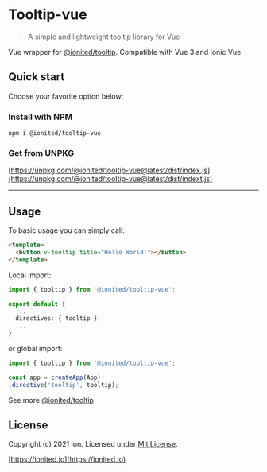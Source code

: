 # Tooltip-vue

> A simple and lightweight tooltip library for Vue

Vue wrapper for [@ionited/tooltip](https://github.com/ionited/tooltip). Compatible with Vue 3 and Ionic Vue

## Quick start

Choose your favorite option below:

### Install with NPM

```
npm i @ionited/tooltip-vue
```

### Get from UNPKG

[https://unpkg.com/@ionited/tooltip-vue@latest/dist/index.js](https://unpkg.com/@ionited/tooltip-vue@latest/dist/indext.js)

---

## Usage

To basic usage you can simply call:

```html
<template>
  <button v-tooltip title="Hello World!"></button>
</template>
```

Local import:

```ts
import { tooltip } from '@ionited/tooltip-vue';

export default {
  ...
  directives: { tooltip },
  ...
}
```

or global import:

```ts
import { tooltip } from '@ionited/tooltip-vue';

const app = createApp(App)
.directive('tooltip', tooltip);
```

See more [@ionited/tooltip](https://github.com/ionited/tooltip) 

## License

Copyright (c) 2021 Ion. Licensed under [Mit License](LICENSE).

[https://ionited.io](https://ionited.io)
